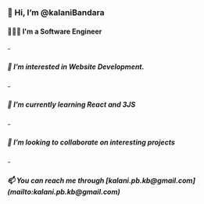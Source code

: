 <h3>👋 Hi, I’m @kalaniBandara</h3>
<h4>👩🏻‍💻 I'm a Software Engineer</h4>
- <h5>👀 I’m interested in Website Development.</h5>
- <h5>🌱 I’m currently learning React and 3JS</h5>
- <h5>💞️ I’m looking to collaborate on interesting projects</h5>
- <h5>📫 You can reach me through [kalani.pb.kb@gmail.com](mailto:kalani.pb.kb@gmail.com)</h5>



<!---
kalaniBandara/kalaniBandara is a ✨ special ✨ repository because its `README.md` (this file) appears on your GitHub profile.
You can click the Preview link to take a look at your changes.
--->
